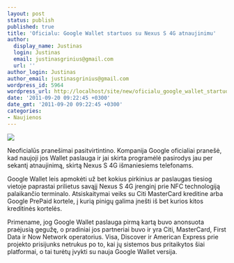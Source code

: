 ```yaml
---
layout: post
status: publish
published: true
title: 'Oficialu: Google Wallet startuos su Nexus S 4G atnaujinimu'
author:
  display_name: Justinas
  login: Justinas
  email: justinasgrinius@gmail.com
  url: ''
author_login: Justinas
author_email: justinasgrinius@gmail.com
wordpress_id: 5964
wordpress_url: http://localhost/site/new/oficialu_google_wallet_startuos_su_nexus_s_4g_atnaujinimu/
date: '2011-09-20 09:22:45 +0300'
date_gmt: '2011-09-20 09:22:45 +0300'
categories:
- Naujienos
---
```

<div class="imgright"><img src="http://technews.lt/upload/200px-Google-Wallet-logo.jpg"  /></div>
<p>Neoficialūs pranešimai pasitvirtintino. Kompanija Google oficialiai pranešė, kad naujoji jos Wallet paslauga ir jai skirta programėlė pasirodys jau per sekantį atnaujinimą, skirtą Nexus S 4G išmaniesiems telefonams.</p>
<p>Google Wallet leis apmokėti už bet kokius pirkinius ar paslaugas tiesiog vietoje paprastai prilietus savąjį Nexus S 4G įrenginį prie NFC technologiją palaikančio terminalo. Atsiskaitymai veiks su Citi MasterCard kreditine arba Google PrePaid kortele, į kurią pinigų galima įnešti iš bet kurios kitos kreditinės kortelės.</p>
<p>Primename, jog Google Wallet paslauga pirmą kartą buvo anonsuota praėjusią gegužę, o pradiniai jos partneriai buvo ir yra Citi, MasterCard, First Data ir Now Network operatorius. Visa, Discover ir American Express prie projekto prisijunks netrukus po to, kai jų sistemos bus pritaikytos šiai platformai, o tai turėtų įvykti su nauja Google Wallet versija.</p>
<p><center><object width="500" height="284"><param name="movie" value="http://www.youtube.com/v/DsaJMhcLm_A?version=3&hl=lt_LT"></param><param name="allowFullScreen" value="true"></param><param name="allowscriptaccess" value="always"></param><embed src="http://www.youtube.com/v/DsaJMhcLm_A?version=3&hl=lt_LT" type="application/x-shockwave-flash" width="500" height="284" allowscriptaccess="always" allowfullscreen="true"></embed></object></center></p>
<p><center><object width="500" height="284"><param name="movie" value="http://www.youtube.com/v/gKGptWtzeaU?version=3&hl=lt_LT"></param><param name="allowFullScreen" value="true"></param><param name="allowscriptaccess" value="always"></param><embed src="http://www.youtube.com/v/gKGptWtzeaU?version=3&hl=lt_LT" type="application/x-shockwave-flash" width="500" height="284" allowscriptaccess="always" allowfullscreen="true"></embed></object></center></p>
